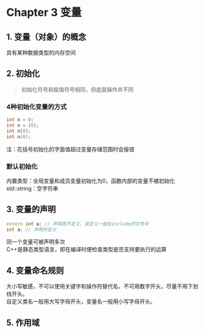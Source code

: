 # Chapter 3 变量
## 1. 变量（对象）的概念
具有某种数据类型的内存空间
## 2. 初始化
> 初始化符号和赋值符号相同，但底层操作并不同
### 4种初始化变量的方式
```C++
int n = 0;
int n = {0};
int n{0};
int n(0);
```
注：花括号初始化的字面值超过变量存储范围时会报错
### 默认初始化
内置类型：全局变量和成员变量初始化为0，函数内部的变量不被初始化
std::string：空字符串
## 3. 变量的声明
```C++
extern int a; // 声明而不定义，其定义一般在include的文件中
int a; // 声明并定义
```
同一个变量可被声明多次<br>
C++是静态类型语言，即在编译时便检查类型是否支持要执行的运算
## 4. 变量命名规则
大小写敏感，不可以使用关键字和操作符替代名，不可用数字开头，尽量不用下划线开头。<br>
自定义类名一般用大写字母开头，变量名一般用小写字母开头。
## 5. 作用域

